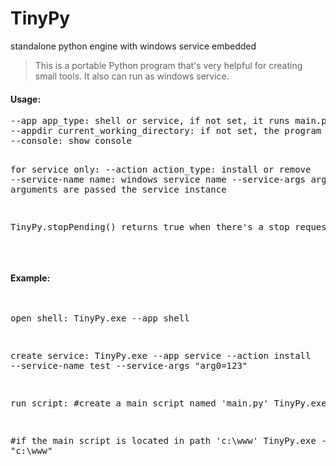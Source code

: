 # TinyPy
standalone python engine with windows service embedded


<blockquote>
<p>
This is a portable Python program that's very helpful for creating small tools. It also can run as windows service.
</p>
</blockquote>

<h4><strong>Usage:</strong></h4>
<pre>
--app app_type: shell or service, if not set, it runs main.py which is located in appdir
--appdir current_working_directory: if not set, the program path is used.
--console: show console

for service only:
--action action_type: install or remove
--service-name name: windows service name
--service-args arguments: arguments are passed the service instance

TinyPy.stopPending() returns true when there's a stop request
</pre>
<br />

<h4><strong>Example:</strong></h4>
<pre>

open shell:
TinyPy.exe --app shell

create service:
TinyPy.exe --app service --action install --service-name test --service-args &quot;arg0=123&quot;

run script:
#create a main script named 'main.py'
TinyPy.exe

#if the main script is located in path 'c:\www'
TinyPy.exe --appdir &quot;c:\www&quot;

</pre>
